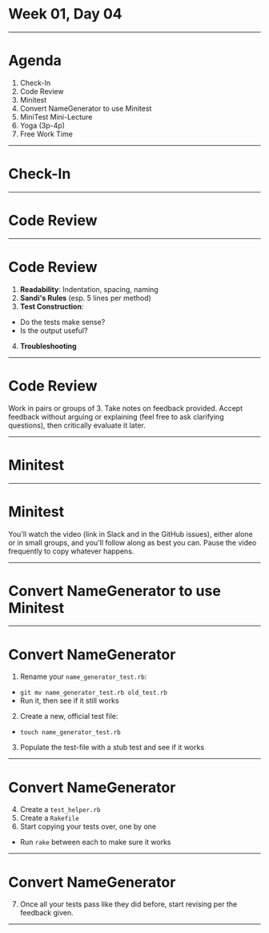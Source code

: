 # Week 01, Day 04

---

# Agenda

1. Check-In
2. Code Review
3. Minitest
4. Convert NameGenerator to use Minitest
6. MiniTest Mini-Lecture
7. Yoga (3p-4p)
8. Free Work Time

---

# Check-In

---

# Code Review

---

# Code Review

1. **Readability**: Indentation, spacing, naming
2. **Sandi's Rules** (esp. 5 lines per method)
3. **Test Construction**:
  + Do the tests make sense?
  + Is the output useful?
4. **Troubleshooting**

---

# Code Review

Work in pairs or groups of 3. Take notes on feedback provided. Accept feedback without arguing or explaining (feel free to ask clarifying questions), then critically evaluate it later.

---

# Minitest

---

# Minitest

You'll watch the video (link in Slack and in the GitHub issues), either alone or in small groups, and you'll follow along as best you can. Pause the video frequently to copy whatever happens.

---

# Convert NameGenerator to use Minitest

---

# Convert NameGenerator

1. Rename your `name_generator_test.rb`:
  + `git mv name_generator_test.rb old_test.rb`
  + Run it, then see if it still works
2. Create a new, official test file:
  + `touch name_generator_test.rb`
3. Populate the test-file with a stub test and see if it works

---
# Convert NameGenerator

4. Create a `test_helper.rb`
5. Create a `Rakefile`
6. Start copying your tests over, one by one
  + Run `rake` between each to make sure it works

---

# Convert NameGenerator

7. Once all your tests pass like they did before, start revising per the feedback given.

---


